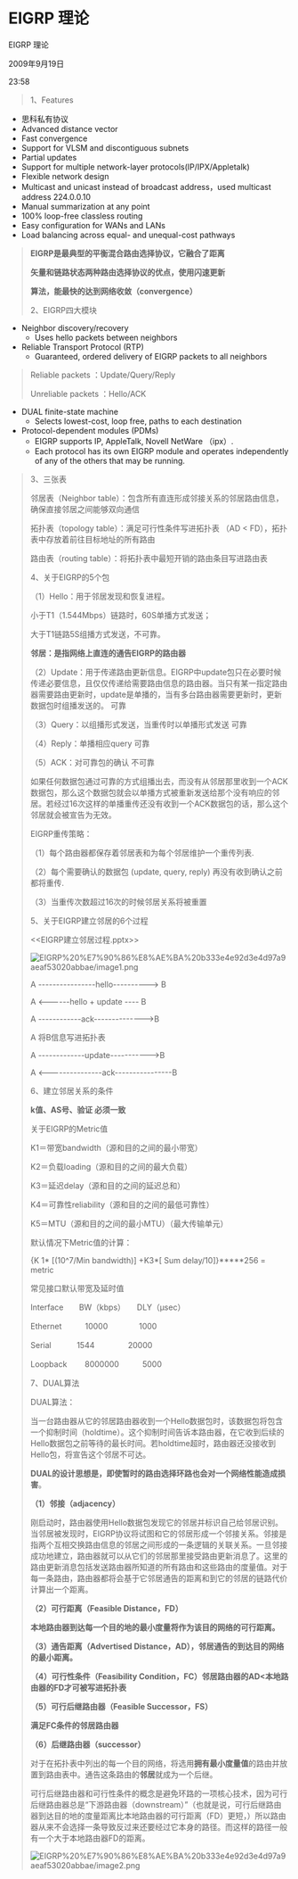 # EIGRP 理论

EIGRP 理论

2009年9月19日

23:58

> 1、Features
> 
- 思科私有协议
- Advanced distance vector
- Fast convergence
- Support for VLSM and discontiguous subnets
- Partial updates
- Support for multiple network-layer protocols(IP/IPX/Appletalk)
- Flexible network design
- Multicast and unicast instead of broadcast address，used multicast address 224.0.0.10
- Manual summarization at any point
- 100% loop-free classless routing
- Easy configuration for WANs and LANs
- Load balancing across equal- and unequal-cost pathways

> 
> 
> 
> **EIGRP是最典型的平衡混合路由选择协议，它融合了距离**
> 
> **矢量和链路状态两种路由选择协议的优点，使用闪速更新**
> 
> **算法，能最快的达到网络收敛（convergence）**
> 
> 2、EIGRP四大模块
> 
- Neighbor discovery/recovery
    - Uses hello packets between neighbors
- Reliable Transport Protocol (RTP)
    - Guaranteed, ordered delivery of EIGRP packets to all neighbors

> Reliable packets ：Update/Query/Reply
> 
> 
> Unreliable packets ：Hello/ACK
> 
- DUAL finite-state machine
    - Selects lowest-cost, loop free, paths to each destination
- Protocol-dependent modules (PDMs)
    - EIGRP supports IP, AppleTalk, Novell NetWare （ipx）.
    - Each protocol has its own EIGRP module and operates independently of any of the others that may be running.

> 
> 
> 
> 3、三张表
> 
> 邻居表（Neighbor table）：包含所有直连形成邻接关系的邻居路由信息，确保直接邻居之间能够双向通信
> 
> 拓扑表（topology table）：满足可行性条件写进拓扑表 （AD < FD），拓扑表中存放着前往目标地址的所有路由
> 
> 路由表（routing table）：将拓扑表中最短开销的路由条目写进路由表
> 
> 4、关于EIGRP的5个包
> 
> （1）Hello：用于邻居发现和恢复进程。
> 
> 小于T1（1.544Mbps）链路时，60S单播方式发送；
> 
> 大于T1链路5S组播方式发送，不可靠。
> 
> **邻居：是指网络上直连的通告EIGRP的路由器**
> 
> （2）Update：用于传递路由更新信息。EIGRP中update包只在必要时候传递必要信息，且仅仅传递给需要路由信息的路由器。当只有某一指定路由器需要路由更新时，update是单播的，当有多台路由器需要更新时，更新数据包时组播发送的。 可靠
> 
> （3）Query：以组播形式发送，当重传时以单播形式发送 可靠
> 
> （4）Reply：单播相应query 可靠
> 
> （5）ACK：对可靠包的确认 不可靠
> 
> 如果任何数据包通过可靠的方式组播出去，而没有从邻居那里收到一个ACK数据包，那么这个数据包就会以单播方式被重新发送给那个没有响应的邻居。若经过16次这样的单播重传还没有收到一个ACK数据包的话，那么这个邻居就会被宣告为无效。
> 
> EIGRP重传策略：
> 
> （1）每个路由器都保存着邻居表和为每个邻居维护一个重传列表.
> 
> （2）每个需要确认的数据包 (update, query, reply) 再没有收到确认之前都将重传.
> 
> （3）当重传次数超过16次的时候邻居关系将被重置
> 
> 5、关于EIGRP建立邻居的6个过程
> 
> <<EIGRP建立邻居过程.pptx>>
> 
> ![EIGRP%20%E7%90%86%E8%AE%BA%20b333e4e92d3e4d97a9aeaf53020abbae/image1.png](EIGRP%20%E7%90%86%E8%AE%BA%20b333e4e92d3e4d97a9aeaf53020abbae/image1.png)
> 
> A ----------------hello----------> B
> 
> A <------hello + update ---- B
> 
> A ------------ack-------------->B
> 
> A 将B信息写进拓扑表
> 
> A -------------update----------->B
> 
> A <---------------ack----------------B
> 
> 6、建立邻居关系的条件
> 
> **k值、AS号、验证 必须一致**
> 
> 关于EIGRP的Metric值
> 
> K1＝带宽bandwidth（源和目的之间的最小带宽）
> 
> K2＝负载loading（源和目的之间的最大负载）
> 
> K3＝延迟delay（源和目的之间的延迟总和）
> 
> K4＝可靠性reliability（源和目的之间的最低可靠性）
> 
> K5＝MTU（源和目的之间的最小MTU）（最大传输单元）
> 
> 默认情况下Metric值的计算：
> 
> {K 1* [(10^7/Min bandwidth)] +K3*[ Sum delay/10]}*****256 = metric
> 
> 常见接口默认带宽及延时值
> 
> Interface　　BW（kbps）　　DLY（μsec）
> 
> Ethernet　　　10000　　　　1000
> 
> Serial　　　 1544　　　　 20000
> 
> Loopback　 　8000000　　　5000
> 
> 7、DUAL算法
> 
> DUAL算法：
> 
> 当一台路由器从它的邻居路由器收到一个Hello数据包时，该数据包将包含一个抑制时间（holdtime）。这个抑制时间告诉本路由器，在它收到后续的Hello数据包之前等待的最长时间。若holdtime超时，路由器还没接收到Hello包，将宣告这个邻居不可达。
> 
> **DUAL的设计思想是，即使暂时的路由选择环路也会对一个网络性能造成损害**。
> 
> **（1）邻接（adjacency）**
> 
> 刚启动时，路由器使用Hello数据包发现它的邻居并标识自己给邻居识别。当邻居被发现时，EIGRP协议将试图和它的邻居形成一个邻接关系。邻接是指两个互相交换路由信息的邻居之间形成的一条逻辑的关联关系。一旦邻接成功地建立，路由器就可以从它们的邻居那里接受路由更新消息了。这里的路由更新消息包括发送路由器所知道的所有路由和这些路由的度量值。对于每一条路由，路由器都将会基于它邻居通告的距离和到它的邻居的链路代价计算出一个距离。
> 
> **（2）可行距离（Feasible Distance，FD）**
> 
> **本地路由器到达每一个目的地的最小度量将作为该目的网络的可行距离。**
> 
> **（3）通告距离（Advertised Distance，AD），邻居通告的到达目的网络的最小距离。**
> 
> **（4）可行性条件（Feasibility Condition，FC）邻居路由器的AD<本地路由器的FD才可被写进拓扑表**
> 
> **（5）可行后继路由器（Feasible Successor，FS）**
> 
> **满足FC条件的邻居路由器**
> 
> **（6）后继路由器（successor）**
> 
> 对于在拓扑表中列出的每一个目的网络，将选用**拥有最小度量值**的路由并放置到路由表中。通告这条路由的**邻居**就成为一个后继。
> 
> 可行后继路由器和可行性条件的概念是避免环路的一项核心技术，因为可行后继路由器总是“下游路由器（downstream）”（也就是说，可行后继路由器到达目的地的度量距离比本地路由器的可行距离（FD）更短，）所以路由器从来不会选择一条导致反过来还要经过它本身的路径。而这样的路径一般有一个大于本地路由器FD的距离。
> 
> ![EIGRP%20%E7%90%86%E8%AE%BA%20b333e4e92d3e4d97a9aeaf53020abbae/image2.png](EIGRP%20%E7%90%86%E8%AE%BA%20b333e4e92d3e4d97a9aeaf53020abbae/image2.png)
>